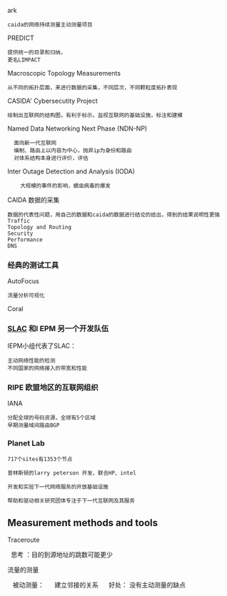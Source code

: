  ark 
 
    caida的网络持续测量主动测量项目
 
 PREDICT  
 
    提供统一的目录和归纳，
    更名LIMPACT
    
 Macroscopic Topology Measurements
 
    从不同的拓扑层面，来进行数据的采集，不同层次，不同颗粒度拓扑表现
  
 CASIDA' Cybersecutity Project
 
    绘制出互联网的结构图，有利于标示。监视互联网的基础设施，标注和建模
    
    
 Named Data Networking Next Phase (NDN-NP)
 
      面向新一代互联网
      编制、路由上以内容为中心，抛弃ip为身份和路由
      对体系结构本身进行评价，评估

Inter Outage Detection and Analysis (IODA)

        大规模的事件的影响，蠕虫病毒的爆发
        
CAIDA 数据的采集
    
    数据的代表性问题，用自己的数据和caida的数据进行结论的给出，得到的结果说明性更强
    Traffic
    Topology and Routing
    Security
    Performance
    DNS
    
### 经典的测试工具
  
  AutoFocus
  
    流量分析可视化
  
  Coral
  
 
### [SLAC](http://www-iepm.slac.stanford.edu/) 和I EPM 另一个开发队伍

  IEPM小组代表了SLAC：
    
    主动网络性能的检测
    不同国家的网络接入的带宽和性能
    
### RIPE 欧盟地区的互联网组织  
  IANA
  
    分配全球的号码资源，全球有5个区域
    早期测量域间路由BGP
   
### Planet Lab
    717个sites有1353个节点

    普林斯顿的larry peterson 开发，联合HP、intel

    开发和实验下一代网络服务的开放基础设施

    帮助和驱动相关研究团体专注于下一代互联网及其服务
     
## Measurement methods and tools
 
 Traceroute
   
   思考 ：目的到源地址的跳数可能更少
   
 流量的测量
    
    被动测量：
      建立邻接的关系
      好处： 没有主动测量的缺点
      



